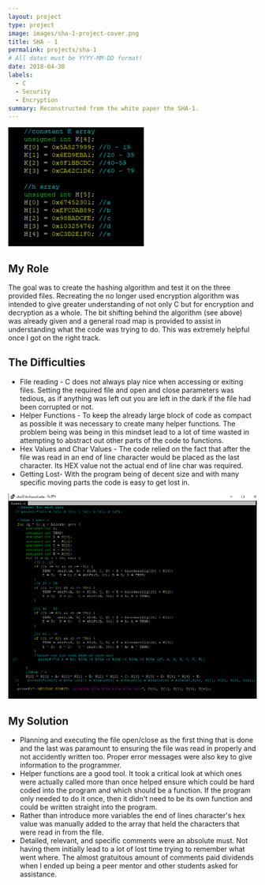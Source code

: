 ```yaml
---
layout: project
type: project
image: images/sha-1-project-cover.png
title: SHA - 1
permalink: projects/sha-1
# All dates must be YYYY-MM-DD format!
date: 2018-04-30
labels:
  - C
  - Security
  - Encryption
summary: Reconstructed from the white paper the SHA-1.
---
```


 <img class="ui image" src="../images/code-constants.PNG">
 
## My Role
The goal was to create the hashing algorithm and test it on the three provided files. Recreating the no longer used encryption algorithm was intended to give greater understanding of not only C but for encryption and decryption as a whole. The bit shifting behind the algorithm (see above) was already given and a general road map is provided to assist in understanding what the code was trying to do. This was extremely helpful once I got on the right track.

## The Difficulties

* File reading - C does not always play nice when accessing or exiting files. Setting the required file and open and close parameters was tedious, as if anything was left out you are left in the dark if the file had been corrupted or not.
* Helper Functions - To keep the already large block of code as compact as possible it was necessary to create many helper functions. The problem being was being in this mindset lead to a lot of time wasted in attempting to abstract out other parts of the code to functions.
* Hex Values and Char Values - The code relied on the fact that after the file was read in an end of line character would be placed as the last character. Its HEX value not the actual end of line char was required.
* Getting Lost- With the program being of decent size and with many specific moving parts the code is easy to get lost in.

<img class="ui image" src="../images/code-bitshifting.PNG">

## My Solution

* Planning and executing the file open/close as the first thing that is done and the last was paramount to ensuring the file was read in properly and not accidently written too. Proper error messages were also key to give information to the programmer.
* Helper functions are a good tool. It took a critical look at which ones were actually called more than once helped ensure which could be hard coded into the program and which should be a function. If the program only needed to do it once, then it didn't need to be its own function and could be written straight into the program.
* Rather than introduce more variables the end of lines character's hex value was manually added to the array that held the characters that were read in from the file.
* Detailed, relevant, and specific comments were an absolute must. Not having them initially lead to a lot of lost time trying to remember what went where. The almost gratuitous amount of comments paid dividends when I ended up being a peer mentor and other students asked for assistance.
